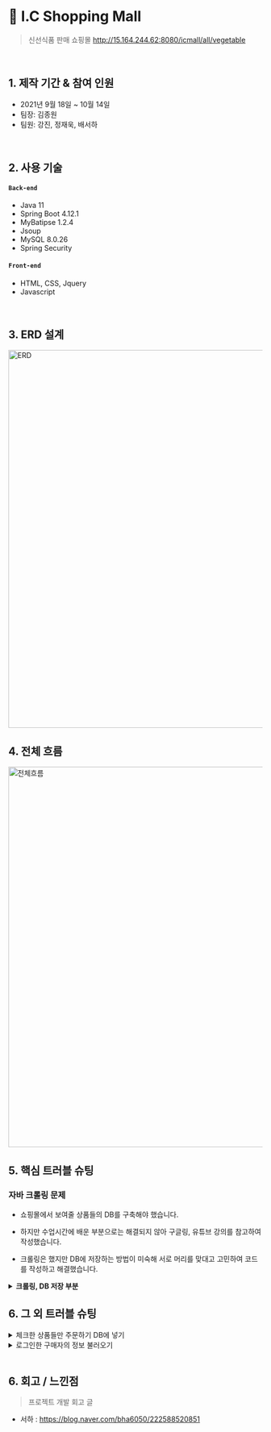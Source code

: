 # :pushpin: I.C Shopping Mall
> 신선식품 판매 쇼핑몰 
>http://15.164.244.62:8080/icmall/all/vegetable  

</br>

## 1. 제작 기간 & 참여 인원
- 2021년 9월 18일 ~ 10월 14일
- 팀장: 김종원 
- 팀원: 강진, 정재욱, 배서하

</br>

## 2. 사용 기술
#### `Back-end`
  - Java 11
  - Spring Boot 4.12.1
  - MyBatipse 1.2.4 
  - Jsoup
  - MySQL 8.0.26
  - Spring Security
#### `Front-end`
  - HTML, CSS, Jquery
  - Javascript

</br>

## 3. ERD 설계
<img width="750" alt="ERD" src="https://user-images.githubusercontent.com/65885458/144968797-60854f86-6516-4b11-af2f-964f372186db.png">


## 4. 전체 흐름
<img width="755" alt="전체흐름" src="https://user-images.githubusercontent.com/65885458/144968257-f1465c7c-bb16-4e26-bdd1-c1323ef91a91.png">


## 5. 핵심 트러블 슈팅
### 자바 크롤링 문제
- 쇼핑몰에서 보여줄 상품들의 DB를 구축해야 했습니다.

- 하지만 수업시간에 배운 부분으로는 해결되지 않아 구글링, 유튜브 강의를 참고하여 작성했습니다.

- 크롤링은 했지만 DB에 저장하는 방법이 미숙해 서로 머리를 맞대고 고민하여 코드를 작성하고 해결했습니다.
<details>
<summary><b>크롤링, DB 저장 부분</b></summary>
<div markdown="1">
<img width="755" alt="crawlling" src="https://user-images.githubusercontent.com/65885458/144970413-d4086ede-4ef0-4fe1-92bc-7cec1a4e6220.png">


</div>
</details>

## 6. 그 외 트러블 슈팅
<details>
<summary>체크한 상품들만 주문하기 DB에 넣기</summary>
<div markdown="1">

<img width="755" alt="basketDB" src="https://user-images.githubusercontent.com/65885458/144970632-121dd1f8-3268-4261-bd7a-c02b62d2d942.png">

</div>
</details>

<details>
<summary> 로그인한 구매자의 정보 불러오기</summary>
<div markdown="1">
<img width="755" alt="login" src="https://user-images.githubusercontent.com/65885458/144970680-02bc52eb-78e1-40ec-a2ca-96768cbe4429.png">

  
</div>
</details>

</br>

## 6. 회고 / 느낀점
>프로젝트 개발 회고 글
  - 서하 : https://blog.naver.com/bha6050/222588520851
